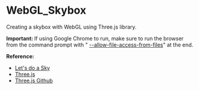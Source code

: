 # WebGL_Skybox
Creating a skybox with WebGL using Three.js library.

<b>Important: </b>If using Google Chrome to run, make sure to run the browser from the command prompt with " <a href="http://www.chrome-allow-file-access-from-file.com/">--allow-file-access-from-files</a>" at the end.

<b>Reference: </b>
* <a href="http://learningthreejs.com/blog/2011/08/15/lets-do-a-sky/">Let's do a Sky</a>
* <a href="http://threejs.org/">Three.js</a>
* <a href="https://github.com/mrdoob/three.js//">Three.js Github</a>
